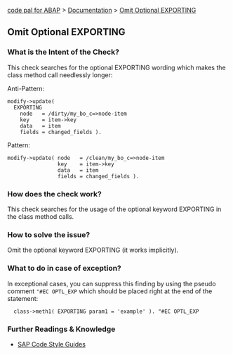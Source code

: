 [code pal for ABAP](../../README.md) > [Documentation](../check_documentation.md) > [Omit Optional EXPORTING](omit-optional-exporting.md)

## Omit Optional EXPORTING

### What is the Intent of the Check?

This check searches for the optional EXPORTING wording which makes the class method call needlessly longer:

Anti-Pattern:
```abap
modify->update(
  EXPORTING
    node   = /dirty/my_bo_c=>node-item
    key    = item->key
    data   = item
    fields = changed_fields ).
```

Pattern:
```abap
modify->update( node   = /clean/my_bo_c=>node-item
                key    = item->key
                data   = item
                fields = changed_fields ).
```


### How does the check work?

This check searches for the usage of the optional keyword EXPORTING in the class method calls.

### How to solve the issue?

Omit the optional keyword EXPORTING (it works implicitly).

### What to do in case of exception?

In exceptional cases, you can suppress this finding by using the pseudo comment `"#EC OPTL_EXP` which should be placed right at the end of the statement:

```abap
  class->meth1( EXPORTING param1 = 'example' ). "#EC OPTL_EXP
```

### Further Readings & Knowledge

* [SAP Code Style Guides](https://github.com/SAP/styleguides/blob/main/clean-abap/CleanABAP.md#omit-the-optional-keyword-exporting)

